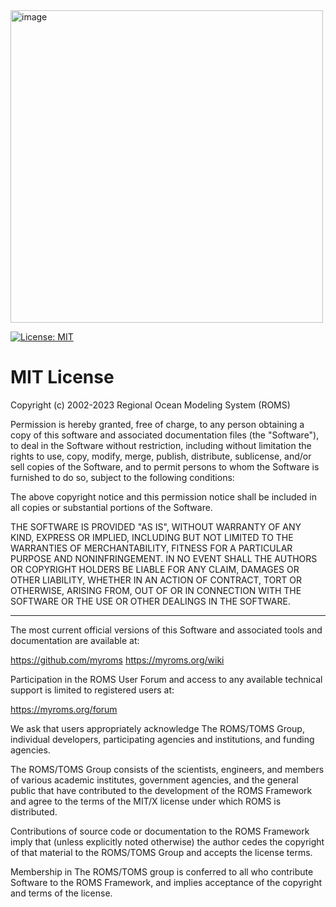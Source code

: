 <img width="500" alt="image" src="https://github.com/myroms/roms_test/assets/23062912/3f6cc2e1-d068-433e-a631-d44df88ee636">

[![License: MIT](https://img.shields.io/badge/License-MIT-yellow.svg)](https://opensource.org/licenses/MIT)

# MIT License

Copyright (c) 2002-2023 Regional Ocean Modeling System (ROMS)

Permission is hereby granted, free of charge, to any person obtaining a copy
of this software and associated documentation files (the "Software"), to deal
in the Software without restriction, including without limitation the rights
to use, copy, modify, merge, publish, distribute, sublicense, and/or sell
copies of the Software, and to permit persons to whom the Software is
furnished to do so, subject to the following conditions:

The above copyright notice and this permission notice shall be included in all
copies or substantial portions of the Software.

THE SOFTWARE IS PROVIDED "AS IS", WITHOUT WARRANTY OF ANY KIND, EXPRESS OR
IMPLIED, INCLUDING BUT NOT LIMITED TO THE WARRANTIES OF MERCHANTABILITY,
FITNESS FOR A PARTICULAR PURPOSE AND NONINFRINGEMENT. IN NO EVENT SHALL THE
AUTHORS OR COPYRIGHT HOLDERS BE LIABLE FOR ANY CLAIM, DAMAGES OR OTHER
LIABILITY, WHETHER IN AN ACTION OF CONTRACT, TORT OR OTHERWISE, ARISING FROM,
OUT OF OR IN CONNECTION WITH THE SOFTWARE OR THE USE OR OTHER DEALINGS IN THE
SOFTWARE.

***

The most current official versions of this Software and associated tools and
documentation are available at:

https://github.com/myroms
https://myroms.org/wiki

Participation in the ROMS User Forum and access to any available technical
support is limited to registered users at:

https://myroms.org/forum

We ask that users appropriately acknowledge The ROMS/TOMS Group,
individual developers, participating agencies and institutions, and funding
agencies. 

The ROMS/TOMS Group consists of the scientists, engineers, and members
of various academic institutes, government agencies, and the general public
that have contributed to the development of the ROMS Framework and agree to
the terms of the MIT/X license under which ROMS is distributed.

Contributions of source code or documentation to the ROMS Framework imply
that (unless explicitly noted otherwise) the author cedes the copyright of
that material to the ROMS/TOMS Group and accepts the license terms.

Membership in The ROMS/TOMS group is conferred to all who contribute Software
to the ROMS Framework, and implies acceptance of the copyright and terms of
the license.
